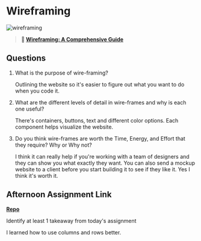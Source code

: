 # Wireframing

![wireframing](https://bcw.blob.core.windows.net/public/img/courses/2293087935019893)

> **📖 [Wireframing: A Comprehensive Guide](https://codeworksacademy.com/fs-student-guide/resources/wk1/06-Wireframing)**

## Questions

1. What is the purpose of wire-framing? 
    
    Outlining the website so it's easier to figure out what you want to do when you code it.

2. What are the different levels of detail in wire-frames and why is each one useful?

    There's containers, buttons, text and different color options. Each component helps visualize the website.

3. Do you think wire-frames are worth the Time, Energy, and Effort that they require? Why or Why not?
    
    I think it can really help if you're working with a team of designers and they can show you what exactly they want. You can also send a mockup website to a client before you start building it to see if they like it. Yes I think it's worth it. 

## Afternoon Assignment Link

**[Repo](https://github.com/ChristineKlosterman/w3Mock)**

Identify at least 1 takeaway from today's assignment

I learned how to use columns and rows better.
